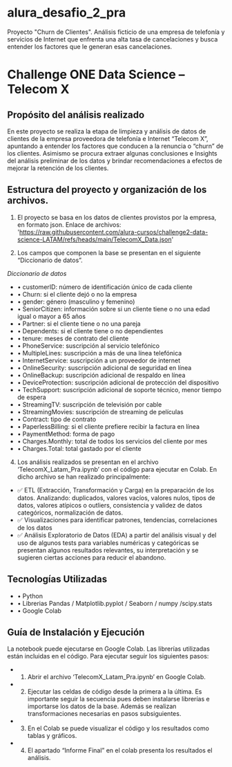 # alura_desafio_2_pra
Proyecto "Churn de Clientes". Análisis ficticio de una empresa de telefonía y servicios de Internet que enfrenta una alta tasa de cancelaciones y busca entender los factores que le generan esas cancelaciones. 

# **Challenge ONE Data Science – Telecom X**

## Propósito del análisis realizado
En este proyecto se realiza la etapa de limpieza y análisis de datos de clientes de la empresa proveedora de telefonía e Internet “Telecom X”, apuntando a entender los factores que conducen a la renuncia o “churn” de los clientes. Asimismo se procura extraer algunas conclusiones e Insights del análisis preliminar de los datos y brindar recomendaciones a efectos de mejorar la retención de los clientes.  

## Estructura del proyecto y organización de los archivos.

1. El proyecto se basa en los datos de clientes provistos por la empresa, en formato json.
Enlace de archivos: 'https://raw.githubusercontent.com/alura-cursos/challenge2-data-science-LATAM/refs/heads/main/TelecomX_Data.json'

3. Los campos que componen la base se presentan en el siguiente “Diccionario de datos”.
   
*Diccionario de datos*
* •	customerID: número de identificación único de cada cliente
* •	Churn: si el cliente dejó o no la empresa
* •	gender: género (masculino y femenino)
* •	SeniorCitizen: información sobre si un cliente tiene o no una edad igual o mayor a 65 años
* •	Partner: si el cliente tiene o no una pareja
* •	Dependents: si el cliente tiene o no dependientes
* •	tenure: meses de contrato del cliente
* •	PhoneService: suscripción al servicio telefónico
* •	MultipleLines: suscripción a más de una línea telefónica
* •	InternetService: suscripción a un proveedor de internet
* •	OnlineSecurity: suscripción adicional de seguridad en línea
* •	OnlineBackup: suscripción adicional de respaldo en línea
* •	DeviceProtection: suscripción adicional de protección del dispositivo
* •	TechSupport: suscripción adicional de soporte técnico, menor tiempo de espera
* •	StreamingTV: suscripción de televisión por cable
* •	StreamingMovies: suscripción de streaming de películas
* •	Contract: tipo de contrato
* •	PaperlessBilling: si el cliente prefiere recibir la factura en línea
* •	PaymentMethod: forma de pago
* •	Charges.Monthly: total de todos los servicios del cliente por mes
* •	Charges.Total: total gastado por el cliente


4. Los análisis realizados se presentan en el archivo ‘TelecomX_Latam_Pra.ipynb’ con el código para ejecutar en Colab. 
En dicho archivo se han realizado principalmente:

* ✅ ETL (Extracción, Transformación y Carga) en la preparación de los datos. Analizando: duplicados, valores vacíos, valores nulos, tipos de datos, valores atípicos o outliers, consistencia y validez de datos categóricos, normalización de datos.
* ✅ Visualizaciones para identificar patrones, tendencias, correlaciones de los datos
* ✅ Análisis Exploratorio de Datos (EDA) a partir del análisis visual y del uso de algunos tests para variables numéricas y categóricas se presentan algunos resultados relevantes, su interpretación y se sugieren ciertas acciones para reducir el abandono. 

## Tecnologías Utilizadas
* •	Python 
* •	Librerias Pandas / Matplotlib.pyplot / Seaborn / numpy   /scipy.stats
* •	Google Colab 

## Guía de Instalación y Ejecución
La notebook puede ejecutarse en Google Colab. Las librerías utilizadas están incluidas en el código. 
Para ejecutar seguir los siguientes pasos:
* 1. Abrir el archivo ‘TelecomX_Latam_Pra.ipynb’ en Google Colab.
* 2. Ejecutar las celdas de código desde la primera a la última. Es importante seguir la secuencia pues deben instalarse librerías e importarse los datos de la base. Además se realizan transformaciones necesarias en pasos subsiguientes. 
* 3. En el Colab se puede visualizar el código y los resultados como tablas y gráficos.
* 4. El apartado “Informe Final” en el colab presenta los resultados el análisis. 
